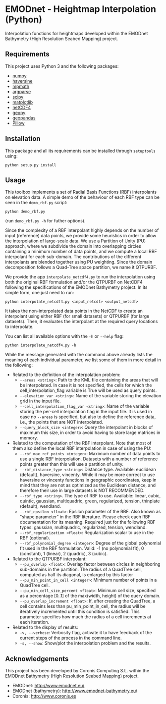 # EMODnet - Heightmap Interpolation (Python)

Interpolation functions for heightmaps developed within the EMODnet Bathymetry (High Resolution Seabed Mapping) project.

## Requirements

This project uses Python 3 and the following packages:
* [numpy](https://numpy.org/)
* [haversine](https://pypi.org/project/haversine/)
* [mpmath](http://mpmath.org/)
* [argparse](https://docs.python.org/3/library/argparse.html)
* [scipy](https://www.scipy.org/)
* [matplotlib](https://matplotlib.org/)
* [netCDF4](https://unidata.github.io/netcdf4-python/netCDF4/index.html)
* [geopy](https://pypi.org/project/geopy/)
* [geopandas](https://geopandas.org/)
* [Pillow](https://pypi.org/project/Pillow/)

## Installation

This package and all its requirements can be installed through `setuptools` using:

```
python setup.py install 
```

## Usage

This toolbox implements a set of Radial Basis Functions (RBF) interpolants on elevation data. A simple demo of the 
behaviour of each RBF type can be seen in the `demo_rbf.py` script:

```
python demo_rbf.py
```
(run `demo_rbf.py -h` for futher options).

Since the complexity of a RBF interpolant highly depends on the number of input (reference) data points, we provide some 
heuristics in order to allow the interpolation of large-scale data. We use a Partition of Unity (PU) approach, where we subdivide
the domain into overlapping circles containing a minimum number of data points, and we compute a local RBF interpolant for each sub-domain.
The contributions of the different interpolants are blended together using PU weighting. Since the domain decomposition 
follows a Quad-Tree space partition, we name it QTPURBF.

We provide the app `interpolate_netcdf4.py` to run the interpolation using both the original RBF formulation and/or the 
QTPURBF on NetCDF4 following the specifications of the EMODnet Bathymetry project. In its simple form, one just need to 
run:

```
python interpolate_netcdf4.py <input_netcdf> <output_netcdf>
```

It takes the non-interpolated data points in the NetCDF to create an interpolant using either RBF (for small datasets) 
or QTPURBF (for large datasets). Then, it evaluates the interpolant at the required query locations to interpolate.  

You can list all available options with the `-h` or `--help` flag:

```
python interpolate_netcdf4.py -h
```

While the message generated with the command above already lists the meaning of each individual parameter, we list some 
of them in more detail in the following:

* Related to the definition of the interpolation problem:
    * `--areas <string>`: Path to the KML file containing the areas that will be interpolated. In case it is not specified, the cells for which the cell_interpolation_flag variable is True will be used as query points. 
    * `--elevation_var <string>`: Name of the variable storing the elevation grid in the input file.
    * `--cell_interpolation_flag_var <string>`: Name of the variable storing the per-cell interpolation flag in the input file. It is used in case no `--areas` is specified, but also to define the reference data, i.e., the points that are NOT interpolated.
    * `--query_block_size <integer>`: Query the interpolant in blocks of maximum this size, in order to avoid having to store large matrices in memory.
* Related to the computation of the RBF interpolant. Note that most of them also define the local RBF interpolation in case of using the PU:
    * `--rbf_max_ref_points <integer>`: Maximum number of data points to use a single RBF interpolation. Datasets with a number of reference points greater than this will use a partition of unity.
    * `--rbf_distance_type <string>`: Distance type. Available: euclidean (default), haversine, vincenty. While it may be more correct to use haversine or vincenty functions in geographic coordinates, keep in mind that they are not as optimized as the Euclidean distance, and therefore their use in large datasets is NOT RECOMMENDED.
    * `--rbf_type <string>`. The type of RBF to use. Available: linear, cubic, quintic, gaussian, multiquadric, green, regularized, tension, thinplate (default), wendland.
    * `--rbf_epsilon <float>`: Epsilon parameter of the RBF. Also known as "shape parameter" in the RBF literature. Please check each RBF documentation for its meaning. Required just for the following RBF types: gaussian, multiquadric, regularized, tension, wendland.
    * `--rbf_regularization <float>`: Regularization scalar to use in the RBF (optional).
    * `--rbf_polynomial_degree <integer>`: Degree of the global polynomial fit used in the RBF formulation. Valid: -1 (no polynomial fit), 0 (constant), 1 (linear), 2 (quadric), 3 (cubic).
* Related to the QTPURBF interpolant:
    * `--pu_overlap <float>`: Overlap factor between circles in neighboring sub-domains in the partition. The radius of a QuadTree cell, computed as half its diagonal, is enlarged by this factor
    * `--pu_min_point_in_cell <integer>`: Minimum number of points in a QuadTree cell.
    * `--pu_min_cell_size_percent <float>`: Minimum cell size, specified as a percentage [0..1] of the max(width, height) of the query domain.
    * `--pu_overlap_increment <float>`: If, after creating the QuadTree, a cell contains less than pu_min_point_in_cell, the radius will be iteratively incremented until this condition is satisfied. This parameter specifies how much the radius of a cell increments at each iteration.
* Related to the display of results:
    * `-v, --verbose`: Verbosity flag, activate it to have feedback of the current steps of the process in the command line.
    * `-s, --show`: Show/plot the interpolation problem and the results.

## Acknowledgements

This project has been developed by Coronis Computing S.L. within the EMODnet Bathymetry (High Resolution Seabed Mapping) project.

* EMODnet: http://www.emodnet.eu/
* EMODnet (bathymetry): http://www.emodnet-bathymetry.eu/
* Coronis: http://www.coronis.es